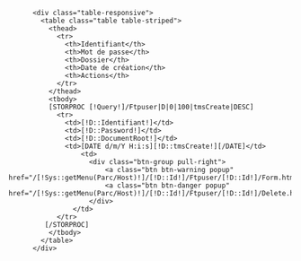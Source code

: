           <div class="table-responsive">
            <table class="table table-striped">
              <thead>
                <tr>
                  <th>Identifiant</th>
                  <th>Mot de passe</th>
                  <th>Dossier</th>
                  <th>Date de création</th>
                  <th>Actions</th>
                </tr>
              </thead>
              <tbody>
              [STORPROC [!Query!]/Ftpuser|D|0|100|tmsCreate|DESC]
                <tr>
                  <td>[!D::Identifiant!]</td>
                  <td>[!D::Password!]</td>
                  <td>[!D::DocumentRoot!]</td>
                  <td>[DATE d/m/Y H:i:s][!D::tmsCreate!][/DATE]</td>
                      <td>
                        <div class="btn-group pull-right">
                            <a class="btn btn-warning popup" href="/[!Sys::getMenu(Parc/Host)!]/[!D::Id!]/Ftpuser/[!D::Id!]/Form.htm">Editer</a>
                            <a class="btn btn-danger popup" href="/[!Sys::getMenu(Parc/Host)!]/[!D::Id!]/Ftpuser/[!D::Id!]/Delete.htm">Supprimer</a>
                        </div>
                    </td>
                </tr>
             [/STORPROC]
              </tbody>
            </table>
          </div>